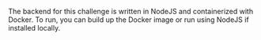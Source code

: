 The backend for this challenge is written in NodeJS and containerized with Docker. To run, you can build up the Docker image or run using NodeJS if installed locally.
